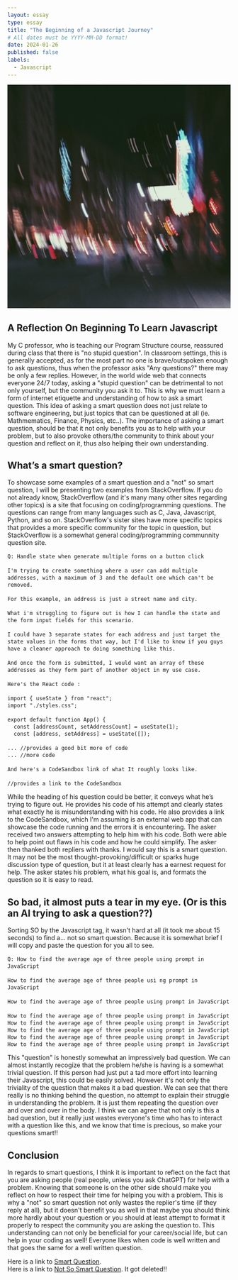 ```yaml
---
layout: essay
type: essay
title: "The Beginning of a Javascript Journey"
# All dates must be YYYY-MM-DD format!
date: 2024-01-26
published: false
labels:
  - Javascript
---
```


<img class="img-fluid" src="../img/Screenshot 2024-01-18 222329.png">

## A Reflection On Beginning To Learn Javascript

My C professor, who is teaching our Program Structure course, reassured during class that there is "no stupid question". In classroom settings, this is generally accepted, as for the most part no one is brave/outspoken enough to ask questions, thus when the professor asks "Any questions?" there may be only a few replies. However, in the world wide web that connects everyone 24/7 today, asking a "stupid question" can be detrimental to not only yourself, but the community you ask it to. This is why we must learn a form of internet etiquette and understanding of how to ask a smart question. This idea of asking a smart question does not just relate to software engineering, but just topics that can be questioned at all (ie. Mathmematics, Finance, Physics, etc..). The importance of asking a smart question, should be that it not only benefits you as to help with your problem, but to also provoke others/the community to think about your question and reflect on it, thus also helping their own understanding.

## What’s a smart question?

To showcase some examples of a smart question and a "not" so smart question, I will be presenting two examples from StackOverflow. If you do not already know, StackOverflow (and it's many many other sites regarding other topics) is a site that focusing on coding/programming questions. The questions can range from many languages such as C, Java, Javascript, Python, and so on. StackOverflow's sister sites have more specific topics that provides a more specific community for the topic in question, but StackOverflow is a somewhat general coding/programming communnity question site.

```
Q: Handle state when generate multiple forms on a button click

I'm trying to create something where a user can add multiple addresses, with a maximum of 3 and the default one which can't be removed.

For this example, an address is just a street name and city.

What i'm struggling to figure out is how I can handle the state and the form input fields for this scenario.

I could have 3 separate states for each address and just target the state values in the forms that way, but I'd like to know if you guys have a cleaner approach to doing something like this.

And once the form is submitted, I would want an array of these addresses as they form part of another object in my use case.

Here's the React code :

import { useState } from "react";
import "./styles.css";

export default function App() {
  const [addressCount, setAddressCount] = useState(1);
  const [address, setAddress] = useState([]);

... //provides a good bit more of code
... //more code

And here's a CodeSandbox link of what It roughly looks like.

//provides a link to the CodeSandbox

```

While the heading of his question could be better, it conveys what he’s trying to figure out. He provides his code of his attempt and clearly states what exactly he is misunderstanding with his code. He also provides a link to the CodeSandbox, which I'm assuming is an external web app that can showcase the code running and the errors it is encountering. The asker received two answers attempting to help him with his code. Both were able to help point out flaws in his code and how he could simplify. The asker then thanked both repliers with thanks. I would say this is a smart question. It may not be the most thought-provoking/difficult or sparks huge discussion type of question, but it at least clearly has a earnest request for help. The asker states his problem, what his goal is, and formats the question so it is easy to read.

## So bad, it almost puts a tear in my eye. (Or is this an AI trying to ask a question??)

Sorting SO by the Javascript tag, it wasn't hard at all (it took me about 15 seconds) to find a... not so smart question. Because it is somewhat brief I will copy and paste the question for you all to see.

```
Q: How to find the average age of three people using prompt in JavaScript 

How to find the average age of three people usi ng prompt in JavaScript

How to find the average age of three people using prompt in JavaScript

How to find the average age of three people using prompt in JavaScript How to find the average age of three people using prompt in JavaScript How to find the average age of three people using prompt in JavaScript How to find the average age of three people using prompt in JavaScript How to find the average age of three people using prompt in JavaScript
```

This "question" is honestly somewhat an impressively bad question. We can almost instantly recogize that the problem he/she is having is a somewhat trivial question. If this person had just put a tad more effort into learning their Javascript, this could be easily solved. However it's not only the triviality of the question that makes it a bad question. We can see that there really is no thinking behind the question, no attempt to explain their struggle in understanding the problem. It is just them repeating the question over and over and over in the body. I think we can agree that not only is this a bad question, but it really just wastes everyone's time who has to interact with a question like this, and we know that time is precious, so make your questions smart!!

## Conclusion

In regards to smart questions, I think it is important to reflect on the fact that you are asking people (real people, unless you ask ChatGPT) for help with a problem. Knowing that someone is on the other side should make you reflect on how to respect their time for helping you with a problem. This is why a "not" so smart question not only wastes the replier's time (if they reply at all), but it doesn't benefit you as well in that maybe you should think more hardly about your question or you should at least attempt to format it properly to respect the community you are asking the question to. This understanding can not only be beneficial for your career/social life, but can help in your coding as well! Everyone likes when code is well written and that goes the same for a well written question.

Here is a link to [Smart Question](https://stackoverflow.com/questions/77874543/handle-state-when-generate-multiple-forms-on-a-button-click).<br>
Here is a link to [Not So Smart Question](https://stackoverflow.com/questions/77884940/how-to-find-the-average-age-of-three-people-using-prompt-in-javascript). It got deleted!!
